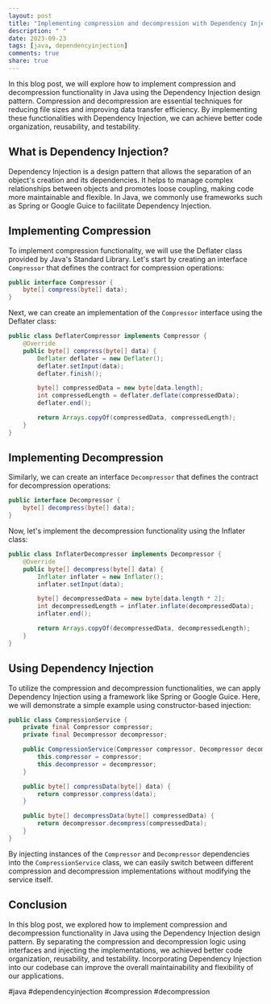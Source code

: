 ```yaml
---
layout: post
title: "Implementing compression and decompression with Dependency Injection in Java."
description: " "
date: 2023-09-23
tags: [java, dependencyinjection]
comments: true
share: true
---
```


In this blog post, we will explore how to implement compression and decompression functionality in Java using the Dependency Injection design pattern. Compression and decompression are essential techniques for reducing file sizes and improving data transfer efficiency. By implementing these functionalities with Dependency Injection, we can achieve better code organization, reusability, and testability.

## What is Dependency Injection?

Dependency Injection is a design pattern that allows the separation of an object's creation and its dependencies. It helps to manage complex relationships between objects and promotes loose coupling, making code more maintainable and flexible. In Java, we commonly use frameworks such as Spring or Google Guice to facilitate Dependency Injection.

## Implementing Compression

To implement compression functionality, we will use the Deflater class provided by Java's Standard Library. Let's start by creating an interface `Compressor` that defines the contract for compression operations:

```java
public interface Compressor {
    byte[] compress(byte[] data);
}
```

Next, we can create an implementation of the `Compressor` interface using the Deflater class:

```java
public class DeflaterCompressor implements Compressor {
    @Override
    public byte[] compress(byte[] data) {
        Deflater deflater = new Deflater();
        deflater.setInput(data);
        deflater.finish();

        byte[] compressedData = new byte[data.length];
        int compressedLength = deflater.deflate(compressedData);
        deflater.end();

        return Arrays.copyOf(compressedData, compressedLength);
    }
}
```

## Implementing Decompression

Similarly, we can create an interface `Decompressor` that defines the contract for decompression operations:

```java
public interface Decompressor {
    byte[] decompress(byte[] data);
}
```

Now, let's implement the decompression functionality using the Inflater class:

```java
public class InflaterDecompressor implements Decompressor {
    @Override
    public byte[] decompress(byte[] data) {
        Inflater inflater = new Inflater();
        inflater.setInput(data);

        byte[] decompressedData = new byte[data.length * 2];
        int decompressedLength = inflater.inflate(decompressedData);
        inflater.end();

        return Arrays.copyOf(decompressedData, decompressedLength);
    }
}
```

## Using Dependency Injection

To utilize the compression and decompression functionalities, we can apply Dependency Injection using a framework like Spring or Google Guice. Here, we will demonstrate a simple example using constructor-based injection:

```java
public class CompressionService {
    private final Compressor compressor;
    private final Decompressor decompressor;

    public CompressionService(Compressor compressor, Decompressor decompressor) {
        this.compressor = compressor;
        this.decompressor = decompressor;
    }

    public byte[] compressData(byte[] data) {
        return compressor.compress(data);
    }

    public byte[] decompressData(byte[] compressedData) {
        return decompressor.decompress(compressedData);
    }
}
```

By injecting instances of the `Compressor` and `Decompressor` dependencies into the `CompressionService` class, we can easily switch between different compression and decompression implementations without modifying the service itself.

## Conclusion

In this blog post, we explored how to implement compression and decompression functionality in Java using the Dependency Injection design pattern. By separating the compression and decompression logic using interfaces and injecting the implementations, we achieved better code organization, reusability, and testability. Incorporating Dependency Injection into our codebase can improve the overall maintainability and flexibility of our applications.

#java #dependencyinjection #compression #decompression